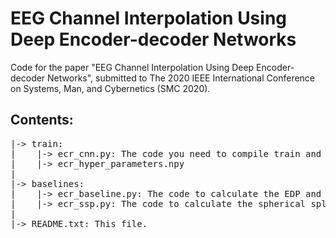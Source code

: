 # EEG Channel Interpolation Using Deep Encoder-decoder Networks

Code for the paper "EEG Channel Interpolation Using Deep Encoder-decoder Networks", submitted to The 2020 IEEE International Conference on Systems, Man, and Cybernetics (SMC 2020).

## Contents:
<pre>
|-> train:  
|    |-> ecr_cnn.py: The code you need to compile train and run the neural networks  
|    |-> ecr_hyper_parameters.npy  
|  
|-> baselines:  
|    |-> ecr_baseline.py: The code to calculate the EDP and EGL baselines.  
|    |-> ecr_ssp.py: The code to calculate the spherical splines baseline.  
|  
|-> README.txt: This file.
</pre>